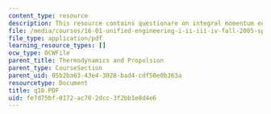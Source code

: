 ```yaml
---
content_type: resource
description: This resource contains questionare on integral momentum equation.
file: /media/courses/16-01-unified-engineering-i-ii-iii-iv-fall-2005-spring-2006/fe7d75bf0172ac702dcc3f2bb1e8d4e6_q10.PDF
file_type: application/pdf
learning_resource_types: []
ocw_type: OCWFile
parent_title: Thermodynamics and Propulsion
parent_type: CourseSection
parent_uid: 05b2ba63-43e4-3028-bad4-cdf50e0b363a
resourcetype: Document
title: q10.PDF
uid: fe7d75bf-0172-ac70-2dcc-3f2bb1e8d4e6
---
```


